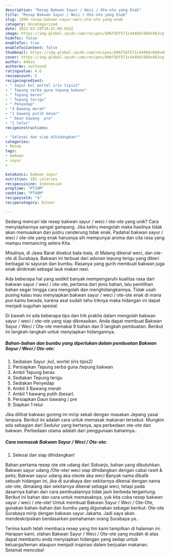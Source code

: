 ```yaml
---
description: "Resep Bakwan Sayur / Weci / Ote-ote yang Enak"
title: "Resep Bakwan Sayur / Weci / Ote-ote yang Enak"
slug: 1896-resep-bakwan-sayur-weci-ote-ote-yang-enak
category: Uncategorized
date: 2022-03-29T19:41:09.643Z
image: https://img-global.cpcdn.com/recipes/b06f56f571c444b0/680x482cq70/bakwan-sayur-weci-ote-ote-foto-resep-utama.jpg
hideToc: false
enableToc: true
enableTocContent: false
thumbnail: https://img-global.cpcdn.com/recipes/b06f56f571c444b0/680x482cq70/bakwan-sayur-weci-ote-ote-foto-resep-utama.jpg
cover: https://img-global.cpcdn.com/recipes/b06f56f571c444b0/680x482cq70/bakwan-sayur-weci-ote-ote-foto-resep-utama.jpg
author: Admin
authorAv: notfound
ratingvalue: 4.6
reviewcount: 5
recipeingredient:
- " Sayur kol wortel iris tipis2"
- " Tepung serba guna tepung bakwan"
- " Tepung beras"
- " Tepung terigu"
- " Penyedap"
- "3 Bawang merah"
- "1 bawang putih besar"
- " Daun bawang  pre"
- "1 telur"
recipeinstructions:

- "Selesai dan siap dihidangkan!"
categories:
- Resep
tags:
- bakwan
- sayur
- 

katakunci: bakwan sayur  
nutrition: 282 calories
recipecuisine: Indonesian
preptime: "PT34M"
cooktime: "PT48M"
recipeyield: "4"
recipecategory: Dinner

---
```





Sedang mencari ide resep bakwan sayur / weci / ote-ote yang unik? Cara menyiapkannya sangat gampang. Jika keliru mengolah maka hasilnya tidak akan memuaskan dan justru cenderung tidak enak. Padahal bakwan sayur / weci / ote-ote yang enak harusnya sih mempunyai aroma dan cita rasa yang mampu memancing selera Kita.





Misalnya, di Jawa Barat disebut bala-bala, di Malang dikenal weci, dan ote-ote di Surabaya. Bakwan ini terbuat dari adonan tepung terigu yang diberi berbagai isi sayuran dan bumbu. Rasanya yang gurih membuat bakwan juga enak dinikmati sebagai lauk makan nasi.

Ada beberapa hal yang sedikit banyak mempengaruhi kualitas rasa dari bakwan sayur / weci / ote-ote, pertama dari jenis bahan, lalu pemilihan bahan segar hingga cara mengolah dan menghidangkannya. Tidak usah pusing kalau mau menyiapkan bakwan sayur / weci / ote-ote enak di mana pun kamu berada, karena asal sudah tahu triknya maka hidangan ini dapat menjadi suguhan spesial.






Di bawah ini ada beberapa tips dan trik praktis dalam mengolah bakwan sayur / weci / ote-ote yang siap dikreasikan. Anda dapat membuat Bakwan Sayur / Weci / Ote-ote memakai 9 bahan dan 0 langkah pembuatan. Berikut ini langkah-langkah untuk menyiapkan hidangannya.

<!--inarticleads1-->

##### Bahan-bahan dan bumbu yang diperlukan dalam pembuatan Bakwan Sayur / Weci / Ote-ote:

1. Sediakan  Sayur ;kol, wortel (iris tipis2)
1. Persiapkan  Tepung serba guna /tepung bakwan
1. Ambil  Tepung beras
1. Sediakan  Tepung terigu
1. Sediakan  Penyedap
1. Ambil 3 Bawang merah
1. Ambil 1 bawang putih (besar)
1. Persiapkan  Daun bawang / pre
1. Siapkan 1 telur


Jika dilihat bakwan goreng ini mirip sekali dengan masakan Jepang yasai tenpura. Berikut ini adalah cara untuk memasak makanan tersebut. Mungkin ada sebagian dari Sedulur yang bertanya, apa perbedaan ote-ote dan bakwan. Perbedaan utama adalah dari penggunaan bahannya.. 

<!--inarticleads2-->

##### Cara memasak Bakwan Sayur / Weci / Ote-ote:


1. Selesai dan siap dihidangkan!

Bahan pertama resep ote ote udang dari Sidoarjo, bahan yang dibutuhkan. Bakwan sayur udang /Ote-ote/ weci siap dihidangkan dengan cabai rawit &amp; petis; Bakwan sayur udang aka oteote aka weci Banyak nama dibalik sebuah hidangan ini, jika di surabaya dan sekitarnya dikenal dengan nama ote-ote, dimalang dan sekitarnya dikenal sebagai weci, tetapi pada dasarnya bahan dan cara pembuatannya tidak jauh berbeda tergantung. Berikut ini bahan dan cara untuk memasaknya, yuk kita coba resep bakwan sayur / weci / ote-ote! Untuk membuat Bakwan Sayur / Weci / Ote-Ote, gunakan bahan-bahan dan bumbu yang digunakan sebagai berikut: Ote-ote Surabaya mirip dengan bakwan sayur Jakarta. Jadi saya akan mendeskripsikan berdasarkan pemahaman orang Surabaya ya.. 

Terima kasih telah membaca resep yang tim kami tampilkan di halaman ini. Harapan kami, olahan Bakwan Sayur / Weci / Ote-ote yang mudah di atas dapat membantu anda menyiapkan hidangan yang sedap untuk keluarga/teman ataupun menjadi inspirasi dalam berjualan makanan. Selamat mencoba!
